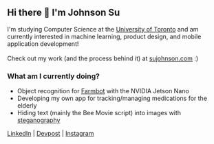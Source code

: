 ## Hi there 👋  I'm Johnson Su

I'm studying Computer Science at the [University of Toronto](https://www.utsc.utoronto.ca/home/) and am currently interested in machine learning, product design, and mobile application development!</br></br>
Check out my work (and the process behind it) at [sujohnson.com](https://sujohnson.com/) :)

### What am I currently doing?
 -   Object recognition for [Farmbot](https://farm.bot/) with the NVIDIA Jetson Nano</br>
 -   Developing my own app for tracking/managing medications for the elderly</br>
 -   Hiding text (mainly the Bee Movie script) into images with [steganography](https://en.wikipedia.org/wiki/Steganography)</br>
 
[LinkedIn](https://www.linkedin.com/in/johnson-su/) | [Devpost](https://devpost.com/Johnson-Su) | [Instagram](https://www.instagram.com/johnson.s.u/)
